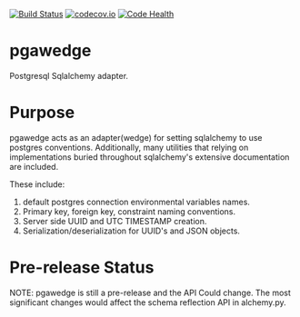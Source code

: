 [![Build Status](https://travis-ci.org/portfoliome/pgawedge.svg?branch=master)](https://travis-ci.com/portfoliome/pgawedge)
[![codecov.io](http://codecov.io/github/portfoliome/pgawedge/coverage.svg?branch=master)](http://codecov.io/github/portfoliome/pgawedge?branch=master)
[![Code Health](https://landscape.io/github/portfoliome/pgawedge/master/landscape.svg?style=flat)](https://landscape.io/github/portfoliome/pgawedge/master)

# pgawedge
Postgresql Sqlalchemy adapter.

# Purpose

pgawedge acts as an adapter(wedge) for setting sqlalchemy to use postgres conventions. Additionally, many utilities that relying on implementations buried throughout sqlalchemy's extensive documentation are included.

These include:
1. default postgres connection environmental variables names.
2. Primary key, foreign key, constraint naming conventions.
3. Server side UUID and UTC TIMESTAMP creation.
4. Serialization/deserialization for UUID's and JSON objects.

# Pre-release Status

NOTE: pgawedge is still a pre-release and the API Could change. The most significant changes would affect the schema reflection API in alchemy.py.

